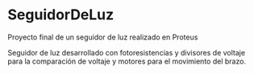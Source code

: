 # SeguidorDeLuz
Proyecto final de un seguidor de luz realizado en Proteus

Seguidor de luz desarrollado con fotoresistencias y divisores de voltaje para la comparación de voltaje y motores para el movimiento del brazo.

